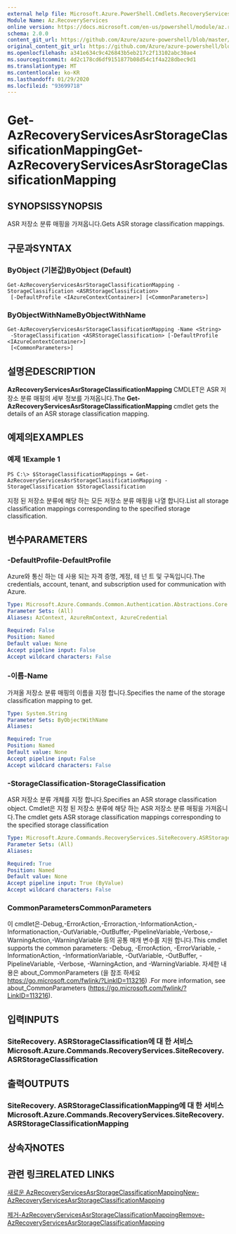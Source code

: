 ```yaml
---
external help file: Microsoft.Azure.PowerShell.Cmdlets.RecoveryServices.SiteRecovery.dll-Help.xml
Module Name: Az.RecoveryServices
online version: https://docs.microsoft.com/en-us/powershell/module/az.recoveryservices/get-azrecoveryservicesasrstorageclassificationmapping
schema: 2.0.0
content_git_url: https://github.com/Azure/azure-powershell/blob/master/src/RecoveryServices/RecoveryServices/help/Get-AzRecoveryServicesAsrStorageClassificationMapping.md
original_content_git_url: https://github.com/Azure/azure-powershell/blob/master/src/RecoveryServices/RecoveryServices/help/Get-AzRecoveryServicesAsrStorageClassificationMapping.md
ms.openlocfilehash: a341e634c9c426843b5eb217c2f13102abc30ae4
ms.sourcegitcommit: 4d2c178cd6df9151877b08d54c1f4a228dbec9d1
ms.translationtype: MT
ms.contentlocale: ko-KR
ms.lasthandoff: 01/29/2020
ms.locfileid: "93699718"
---
```

# <span data-ttu-id="5e6b1-101">Get-AzRecoveryServicesAsrStorageClassificationMapping</span><span class="sxs-lookup"><span data-stu-id="5e6b1-101">Get-AzRecoveryServicesAsrStorageClassificationMapping</span></span>

## <span data-ttu-id="5e6b1-102">SYNOPSIS</span><span class="sxs-lookup"><span data-stu-id="5e6b1-102">SYNOPSIS</span></span>
<span data-ttu-id="5e6b1-103">ASR 저장소 분류 매핑을 가져옵니다.</span><span class="sxs-lookup"><span data-stu-id="5e6b1-103">Gets ASR storage classification mappings.</span></span>

## <span data-ttu-id="5e6b1-104">구문과</span><span class="sxs-lookup"><span data-stu-id="5e6b1-104">SYNTAX</span></span>

### <span data-ttu-id="5e6b1-105">ByObject (기본값)</span><span class="sxs-lookup"><span data-stu-id="5e6b1-105">ByObject (Default)</span></span>
```
Get-AzRecoveryServicesAsrStorageClassificationMapping -StorageClassification <ASRStorageClassification>
 [-DefaultProfile <IAzureContextContainer>] [<CommonParameters>]
```

### <span data-ttu-id="5e6b1-106">ByObjectWithName</span><span class="sxs-lookup"><span data-stu-id="5e6b1-106">ByObjectWithName</span></span>
```
Get-AzRecoveryServicesAsrStorageClassificationMapping -Name <String>
 -StorageClassification <ASRStorageClassification> [-DefaultProfile <IAzureContextContainer>]
 [<CommonParameters>]
```

## <span data-ttu-id="5e6b1-107">설명은</span><span class="sxs-lookup"><span data-stu-id="5e6b1-107">DESCRIPTION</span></span>
<span data-ttu-id="5e6b1-108">**AzRecoveryServicesAsrStorageClassificationMapping** CMDLET은 ASR 저장소 분류 매핑의 세부 정보를 가져옵니다.</span><span class="sxs-lookup"><span data-stu-id="5e6b1-108">The **Get-AzRecoveryServicesAsrStorageClassificationMapping** cmdlet gets the details of an ASR storage classification mapping.</span></span>

## <span data-ttu-id="5e6b1-109">예제의</span><span class="sxs-lookup"><span data-stu-id="5e6b1-109">EXAMPLES</span></span>

### <span data-ttu-id="5e6b1-110">예제 1</span><span class="sxs-lookup"><span data-stu-id="5e6b1-110">Example 1</span></span>
```
PS C:\> $StorageClassificationMappings = Get-AzRecoveryServicesAsrStorageClassificationMapping -StorageClassification $StorageClassification
```

<span data-ttu-id="5e6b1-111">지정 된 저장소 분류에 해당 하는 모든 저장소 분류 매핑을 나열 합니다.</span><span class="sxs-lookup"><span data-stu-id="5e6b1-111">List all storage classification mappings corresponding to the specified storage classification.</span></span>

## <span data-ttu-id="5e6b1-112">변수</span><span class="sxs-lookup"><span data-stu-id="5e6b1-112">PARAMETERS</span></span>

### <span data-ttu-id="5e6b1-113">-DefaultProfile</span><span class="sxs-lookup"><span data-stu-id="5e6b1-113">-DefaultProfile</span></span>
<span data-ttu-id="5e6b1-114">Azure와 통신 하는 데 사용 되는 자격 증명, 계정, 테 넌 트 및 구독입니다.</span><span class="sxs-lookup"><span data-stu-id="5e6b1-114">The credentials, account, tenant, and subscription used for communication with Azure.</span></span>


```yaml
Type: Microsoft.Azure.Commands.Common.Authentication.Abstractions.Core.IAzureContextContainer
Parameter Sets: (All)
Aliases: AzContext, AzureRmContext, AzureCredential

Required: False
Position: Named
Default value: None
Accept pipeline input: False
Accept wildcard characters: False
```

### <span data-ttu-id="5e6b1-115">-이름</span><span class="sxs-lookup"><span data-stu-id="5e6b1-115">-Name</span></span>
<span data-ttu-id="5e6b1-116">가져올 저장소 분류 매핑의 이름을 지정 합니다.</span><span class="sxs-lookup"><span data-stu-id="5e6b1-116">Specifies the name of the storage classification mapping to get.</span></span>

```yaml
Type: System.String
Parameter Sets: ByObjectWithName
Aliases:

Required: True
Position: Named
Default value: None
Accept pipeline input: False
Accept wildcard characters: False
```

### <span data-ttu-id="5e6b1-117">-StorageClassification</span><span class="sxs-lookup"><span data-stu-id="5e6b1-117">-StorageClassification</span></span>
<span data-ttu-id="5e6b1-118">ASR 저장소 분류 개체를 지정 합니다.</span><span class="sxs-lookup"><span data-stu-id="5e6b1-118">Specifies an ASR storage classification object.</span></span> <span data-ttu-id="5e6b1-119">Cmdlet은 지정 된 저장소 분류에 해당 하는 ASR 저장소 분류 매핑을 가져옵니다.</span><span class="sxs-lookup"><span data-stu-id="5e6b1-119">The cmdlet gets ASR storage classification mappings corresponding to the specified storage classification</span></span> 

```yaml
Type: Microsoft.Azure.Commands.RecoveryServices.SiteRecovery.ASRStorageClassification
Parameter Sets: (All)
Aliases:

Required: True
Position: Named
Default value: None
Accept pipeline input: True (ByValue)
Accept wildcard characters: False
```

### <span data-ttu-id="5e6b1-120">CommonParameters</span><span class="sxs-lookup"><span data-stu-id="5e6b1-120">CommonParameters</span></span>
<span data-ttu-id="5e6b1-121">이 cmdlet은-Debug,-ErrorAction,-Erroraction,-InformationAction,-Informationaction,-OutVariable,-OutBuffer,-PipelineVariable,-Verbose,-WarningAction,-WarningVariable 등의 공통 매개 변수를 지원 합니다.</span><span class="sxs-lookup"><span data-stu-id="5e6b1-121">This cmdlet supports the common parameters: -Debug, -ErrorAction, -ErrorVariable, -InformationAction, -InformationVariable, -OutVariable, -OutBuffer, -PipelineVariable, -Verbose, -WarningAction, and -WarningVariable.</span></span> <span data-ttu-id="5e6b1-122">자세한 내용은 about_CommonParameters (을 참조 하세요 https://go.microsoft.com/fwlink/?LinkID=113216) .</span><span class="sxs-lookup"><span data-stu-id="5e6b1-122">For more information, see about_CommonParameters (https://go.microsoft.com/fwlink/?LinkID=113216).</span></span>

## <span data-ttu-id="5e6b1-123">입력</span><span class="sxs-lookup"><span data-stu-id="5e6b1-123">INPUTS</span></span>

### <span data-ttu-id="5e6b1-124">SiteRecovery. ASRStorageClassification에 대 한 서비스</span><span class="sxs-lookup"><span data-stu-id="5e6b1-124">Microsoft.Azure.Commands.RecoveryServices.SiteRecovery.ASRStorageClassification</span></span>

## <span data-ttu-id="5e6b1-125">출력</span><span class="sxs-lookup"><span data-stu-id="5e6b1-125">OUTPUTS</span></span>

### <span data-ttu-id="5e6b1-126">SiteRecovery. ASRStorageClassificationMapping에 대 한 서비스</span><span class="sxs-lookup"><span data-stu-id="5e6b1-126">Microsoft.Azure.Commands.RecoveryServices.SiteRecovery.ASRStorageClassificationMapping</span></span>

## <span data-ttu-id="5e6b1-127">상속자</span><span class="sxs-lookup"><span data-stu-id="5e6b1-127">NOTES</span></span>

## <span data-ttu-id="5e6b1-128">관련 링크</span><span class="sxs-lookup"><span data-stu-id="5e6b1-128">RELATED LINKS</span></span>

[<span data-ttu-id="5e6b1-129">새로운 AzRecoveryServicesAsrStorageClassificationMapping</span><span class="sxs-lookup"><span data-stu-id="5e6b1-129">New-AzRecoveryServicesAsrStorageClassificationMapping</span></span>](./New-AzRecoveryServicesAsrStorageClassificationMapping.md)

[<span data-ttu-id="5e6b1-130">제거-AzRecoveryServicesAsrStorageClassificationMapping</span><span class="sxs-lookup"><span data-stu-id="5e6b1-130">Remove-AzRecoveryServicesAsrStorageClassificationMapping</span></span>](./Remove-AzRecoveryServicesAsrStorageClassificationMapping.md)
